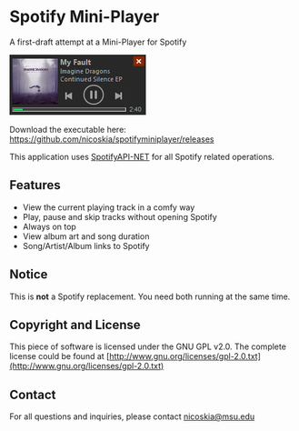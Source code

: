 # Spotify Mini-Player
A first-draft attempt at a Mini-Player for Spotify

![screenshot](https://raw.githubusercontent.com/nicoskia/spotifyminiplayer/master/miniplayer2.png)

Download the executable here: https://github.com/nicoskia/spotifyminiplayer/releases

This application uses [SpotifyAPI-NET](https://github.com/JohnnyCrazy/SpotifyAPI-NET) for all Spotify related operations.

## Features
* View the current playing track in a comfy way
* Play, pause and skip tracks without opening Spotify
* Always on top 
* View album art and song duration
* Song/Artist/Album links to Spotify

## Notice
This is **not** a Spotify replacement. You need both running at the same time.

## Copyright and License
This piece of software is licensed under the GNU GPL v2.0. The complete license could be found at [http://www.gnu.org/licenses/gpl-2.0.txt](http://www.gnu.org/licenses/gpl-2.0.txt)

## Contact
For all questions and inquiries, please contact nicoskia@msu.edu
